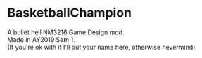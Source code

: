 # BasketballChampion
A bullet hell NM3216 Game Design mod.<br/>
Made in AY2019 Sem 1.<br/>
(If you're ok with it I'll put your name here, otherwise nevermind)
